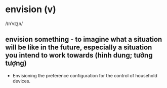 # envision (v)

/ɪnˈvɪʒn/

## envision something - to imagine what a situation will be like in the future, especially a situation you intend to work towards (hình dung; tưởng tượng)

- Envisioning the preference configuration for the control of household devices.